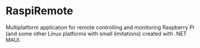 # RaspiRemote
Multiplatform application for remote controlling and monitoring Raspberry Pi (and some other Linux platforms with small limitations) created with .NET MAUI.
